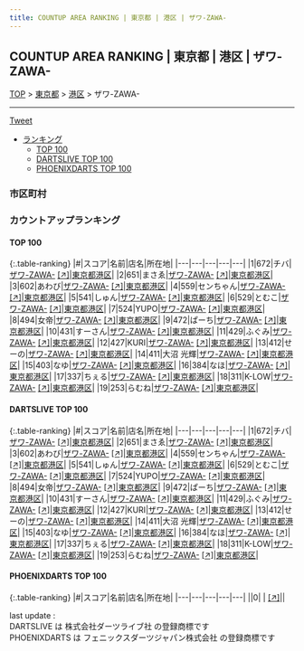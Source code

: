 ```yaml
---
title: COUNTUP AREA RANKING | 東京都 | 港区 | ザワ-ZAWA-
---
```

## COUNTUP AREA RANKING | 東京都 | 港区 | ザワ-ZAWA-

[TOP](/darts/rank/) > [東京都](/darts/rank/東京都/) > [港区](/darts/rank/東京都/港区/) > ザワ-ZAWA-

___

<a href="https://twitter.com/share?ref_src=twsrc%5Etfw" data-text="COUNTUP AREA RANKING | 東京都港区ザワ-ZAWA-" class="twitter-share-button" data-hashtags="DARTSLIVE,PHOENIXDARTS,darts,ダーツ" data-show-count="false">Tweet</a>

* [ランキング](#カウントアップランキング)
    * [TOP 100](#top-100)
    * [DARTSLIVE TOP 100](#dartslive-top-100)
    * [PHOENIXDARTS TOP 100](#phoenixdarts-top-100)

### 市区町村

<ul>

</ul>

### カウントアップランキング

#### TOP 100



{:.table-ranking}
|#|スコア|名前|店名|所在地|
|---|---|---|---|---|
|1|672|<span class="rank-name-dl">チバ</span>|<a href="/darts/rank/shops/79ffce23a033ce6c0d9b047a20a7ba1e.html">ザワ-ZAWA-</a> <a href="https://search.dartslive.com/jp/shop/79ffce23a033ce6c0d9b047a20a7ba1e">[↗]</a>|<a href="/darts/rank/東京都/港区">東京都港区</a>|
|2|651|<span class="rank-name-dl">まさゑ</span>|<a href="/darts/rank/shops/79ffce23a033ce6c0d9b047a20a7ba1e.html">ザワ-ZAWA-</a> <a href="https://search.dartslive.com/jp/shop/79ffce23a033ce6c0d9b047a20a7ba1e">[↗]</a>|<a href="/darts/rank/東京都/港区">東京都港区</a>|
|3|602|<span class="rank-name-dl">あわび</span>|<a href="/darts/rank/shops/79ffce23a033ce6c0d9b047a20a7ba1e.html">ザワ-ZAWA-</a> <a href="https://search.dartslive.com/jp/shop/79ffce23a033ce6c0d9b047a20a7ba1e">[↗]</a>|<a href="/darts/rank/東京都/港区">東京都港区</a>|
|4|559|<span class="rank-name-dl">センちゃん</span>|<a href="/darts/rank/shops/79ffce23a033ce6c0d9b047a20a7ba1e.html">ザワ-ZAWA-</a> <a href="https://search.dartslive.com/jp/shop/79ffce23a033ce6c0d9b047a20a7ba1e">[↗]</a>|<a href="/darts/rank/東京都/港区">東京都港区</a>|
|5|541|<span class="rank-name-dl">しゅん</span>|<a href="/darts/rank/shops/79ffce23a033ce6c0d9b047a20a7ba1e.html">ザワ-ZAWA-</a> <a href="https://search.dartslive.com/jp/shop/79ffce23a033ce6c0d9b047a20a7ba1e">[↗]</a>|<a href="/darts/rank/東京都/港区">東京都港区</a>|
|6|529|<span class="rank-name-dl">とむこ</span>|<a href="/darts/rank/shops/79ffce23a033ce6c0d9b047a20a7ba1e.html">ザワ-ZAWA-</a> <a href="https://search.dartslive.com/jp/shop/79ffce23a033ce6c0d9b047a20a7ba1e">[↗]</a>|<a href="/darts/rank/東京都/港区">東京都港区</a>|
|7|524|<span class="rank-name-dl">YUPO</span>|<a href="/darts/rank/shops/79ffce23a033ce6c0d9b047a20a7ba1e.html">ザワ-ZAWA-</a> <a href="https://search.dartslive.com/jp/shop/79ffce23a033ce6c0d9b047a20a7ba1e">[↗]</a>|<a href="/darts/rank/東京都/港区">東京都港区</a>|
|8|494|<span class="rank-name-dl">女帝</span>|<a href="/darts/rank/shops/79ffce23a033ce6c0d9b047a20a7ba1e.html">ザワ-ZAWA-</a> <a href="https://search.dartslive.com/jp/shop/79ffce23a033ce6c0d9b047a20a7ba1e">[↗]</a>|<a href="/darts/rank/東京都/港区">東京都港区</a>|
|9|472|<span class="rank-name-dl">ぱーち</span>|<a href="/darts/rank/shops/79ffce23a033ce6c0d9b047a20a7ba1e.html">ザワ-ZAWA-</a> <a href="https://search.dartslive.com/jp/shop/79ffce23a033ce6c0d9b047a20a7ba1e">[↗]</a>|<a href="/darts/rank/東京都/港区">東京都港区</a>|
|10|431|<span class="rank-name-dl">すーさん</span>|<a href="/darts/rank/shops/79ffce23a033ce6c0d9b047a20a7ba1e.html">ザワ-ZAWA-</a> <a href="https://search.dartslive.com/jp/shop/79ffce23a033ce6c0d9b047a20a7ba1e">[↗]</a>|<a href="/darts/rank/東京都/港区">東京都港区</a>|
|11|429|<span class="rank-name-dl">ふぐみ</span>|<a href="/darts/rank/shops/79ffce23a033ce6c0d9b047a20a7ba1e.html">ザワ-ZAWA-</a> <a href="https://search.dartslive.com/jp/shop/79ffce23a033ce6c0d9b047a20a7ba1e">[↗]</a>|<a href="/darts/rank/東京都/港区">東京都港区</a>|
|12|427|<span class="rank-name-dl">KURI</span>|<a href="/darts/rank/shops/79ffce23a033ce6c0d9b047a20a7ba1e.html">ザワ-ZAWA-</a> <a href="https://search.dartslive.com/jp/shop/79ffce23a033ce6c0d9b047a20a7ba1e">[↗]</a>|<a href="/darts/rank/東京都/港区">東京都港区</a>|
|13|412|<span class="rank-name-dl">せーの</span>|<a href="/darts/rank/shops/79ffce23a033ce6c0d9b047a20a7ba1e.html">ザワ-ZAWA-</a> <a href="https://search.dartslive.com/jp/shop/79ffce23a033ce6c0d9b047a20a7ba1e">[↗]</a>|<a href="/darts/rank/東京都/港区">東京都港区</a>|
|14|411|<span class="rank-name-dl">大沼 光輝</span>|<a href="/darts/rank/shops/79ffce23a033ce6c0d9b047a20a7ba1e.html">ザワ-ZAWA-</a> <a href="https://search.dartslive.com/jp/shop/79ffce23a033ce6c0d9b047a20a7ba1e">[↗]</a>|<a href="/darts/rank/東京都/港区">東京都港区</a>|
|15|403|<span class="rank-name-dl">なゆ</span>|<a href="/darts/rank/shops/79ffce23a033ce6c0d9b047a20a7ba1e.html">ザワ-ZAWA-</a> <a href="https://search.dartslive.com/jp/shop/79ffce23a033ce6c0d9b047a20a7ba1e">[↗]</a>|<a href="/darts/rank/東京都/港区">東京都港区</a>|
|16|384|<span class="rank-name-dl">なほ</span>|<a href="/darts/rank/shops/79ffce23a033ce6c0d9b047a20a7ba1e.html">ザワ-ZAWA-</a> <a href="https://search.dartslive.com/jp/shop/79ffce23a033ce6c0d9b047a20a7ba1e">[↗]</a>|<a href="/darts/rank/東京都/港区">東京都港区</a>|
|17|337|<span class="rank-name-dl">ちぇる</span>|<a href="/darts/rank/shops/79ffce23a033ce6c0d9b047a20a7ba1e.html">ザワ-ZAWA-</a> <a href="https://search.dartslive.com/jp/shop/79ffce23a033ce6c0d9b047a20a7ba1e">[↗]</a>|<a href="/darts/rank/東京都/港区">東京都港区</a>|
|18|311|<span class="rank-name-dl">K-LOW</span>|<a href="/darts/rank/shops/79ffce23a033ce6c0d9b047a20a7ba1e.html">ザワ-ZAWA-</a> <a href="https://search.dartslive.com/jp/shop/79ffce23a033ce6c0d9b047a20a7ba1e">[↗]</a>|<a href="/darts/rank/東京都/港区">東京都港区</a>|
|19|253|<span class="rank-name-dl">らむね</span>|<a href="/darts/rank/shops/79ffce23a033ce6c0d9b047a20a7ba1e.html">ザワ-ZAWA-</a> <a href="https://search.dartslive.com/jp/shop/79ffce23a033ce6c0d9b047a20a7ba1e">[↗]</a>|<a href="/darts/rank/東京都/港区">東京都港区</a>|


#### DARTSLIVE TOP 100



{:.table-ranking}
|#|スコア|名前|店名|所在地|
|---|---|---|---|---|
|1|672|<span class="rank-name-dl">チバ</span>|<a href="/darts/rank/shops/79ffce23a033ce6c0d9b047a20a7ba1e.html">ザワ-ZAWA-</a> <a href="https://search.dartslive.com/jp/shop/79ffce23a033ce6c0d9b047a20a7ba1e">[↗]</a>|<a href="/darts/rank/東京都/港区">東京都港区</a>|
|2|651|<span class="rank-name-dl">まさゑ</span>|<a href="/darts/rank/shops/79ffce23a033ce6c0d9b047a20a7ba1e.html">ザワ-ZAWA-</a> <a href="https://search.dartslive.com/jp/shop/79ffce23a033ce6c0d9b047a20a7ba1e">[↗]</a>|<a href="/darts/rank/東京都/港区">東京都港区</a>|
|3|602|<span class="rank-name-dl">あわび</span>|<a href="/darts/rank/shops/79ffce23a033ce6c0d9b047a20a7ba1e.html">ザワ-ZAWA-</a> <a href="https://search.dartslive.com/jp/shop/79ffce23a033ce6c0d9b047a20a7ba1e">[↗]</a>|<a href="/darts/rank/東京都/港区">東京都港区</a>|
|4|559|<span class="rank-name-dl">センちゃん</span>|<a href="/darts/rank/shops/79ffce23a033ce6c0d9b047a20a7ba1e.html">ザワ-ZAWA-</a> <a href="https://search.dartslive.com/jp/shop/79ffce23a033ce6c0d9b047a20a7ba1e">[↗]</a>|<a href="/darts/rank/東京都/港区">東京都港区</a>|
|5|541|<span class="rank-name-dl">しゅん</span>|<a href="/darts/rank/shops/79ffce23a033ce6c0d9b047a20a7ba1e.html">ザワ-ZAWA-</a> <a href="https://search.dartslive.com/jp/shop/79ffce23a033ce6c0d9b047a20a7ba1e">[↗]</a>|<a href="/darts/rank/東京都/港区">東京都港区</a>|
|6|529|<span class="rank-name-dl">とむこ</span>|<a href="/darts/rank/shops/79ffce23a033ce6c0d9b047a20a7ba1e.html">ザワ-ZAWA-</a> <a href="https://search.dartslive.com/jp/shop/79ffce23a033ce6c0d9b047a20a7ba1e">[↗]</a>|<a href="/darts/rank/東京都/港区">東京都港区</a>|
|7|524|<span class="rank-name-dl">YUPO</span>|<a href="/darts/rank/shops/79ffce23a033ce6c0d9b047a20a7ba1e.html">ザワ-ZAWA-</a> <a href="https://search.dartslive.com/jp/shop/79ffce23a033ce6c0d9b047a20a7ba1e">[↗]</a>|<a href="/darts/rank/東京都/港区">東京都港区</a>|
|8|494|<span class="rank-name-dl">女帝</span>|<a href="/darts/rank/shops/79ffce23a033ce6c0d9b047a20a7ba1e.html">ザワ-ZAWA-</a> <a href="https://search.dartslive.com/jp/shop/79ffce23a033ce6c0d9b047a20a7ba1e">[↗]</a>|<a href="/darts/rank/東京都/港区">東京都港区</a>|
|9|472|<span class="rank-name-dl">ぱーち</span>|<a href="/darts/rank/shops/79ffce23a033ce6c0d9b047a20a7ba1e.html">ザワ-ZAWA-</a> <a href="https://search.dartslive.com/jp/shop/79ffce23a033ce6c0d9b047a20a7ba1e">[↗]</a>|<a href="/darts/rank/東京都/港区">東京都港区</a>|
|10|431|<span class="rank-name-dl">すーさん</span>|<a href="/darts/rank/shops/79ffce23a033ce6c0d9b047a20a7ba1e.html">ザワ-ZAWA-</a> <a href="https://search.dartslive.com/jp/shop/79ffce23a033ce6c0d9b047a20a7ba1e">[↗]</a>|<a href="/darts/rank/東京都/港区">東京都港区</a>|
|11|429|<span class="rank-name-dl">ふぐみ</span>|<a href="/darts/rank/shops/79ffce23a033ce6c0d9b047a20a7ba1e.html">ザワ-ZAWA-</a> <a href="https://search.dartslive.com/jp/shop/79ffce23a033ce6c0d9b047a20a7ba1e">[↗]</a>|<a href="/darts/rank/東京都/港区">東京都港区</a>|
|12|427|<span class="rank-name-dl">KURI</span>|<a href="/darts/rank/shops/79ffce23a033ce6c0d9b047a20a7ba1e.html">ザワ-ZAWA-</a> <a href="https://search.dartslive.com/jp/shop/79ffce23a033ce6c0d9b047a20a7ba1e">[↗]</a>|<a href="/darts/rank/東京都/港区">東京都港区</a>|
|13|412|<span class="rank-name-dl">せーの</span>|<a href="/darts/rank/shops/79ffce23a033ce6c0d9b047a20a7ba1e.html">ザワ-ZAWA-</a> <a href="https://search.dartslive.com/jp/shop/79ffce23a033ce6c0d9b047a20a7ba1e">[↗]</a>|<a href="/darts/rank/東京都/港区">東京都港区</a>|
|14|411|<span class="rank-name-dl">大沼 光輝</span>|<a href="/darts/rank/shops/79ffce23a033ce6c0d9b047a20a7ba1e.html">ザワ-ZAWA-</a> <a href="https://search.dartslive.com/jp/shop/79ffce23a033ce6c0d9b047a20a7ba1e">[↗]</a>|<a href="/darts/rank/東京都/港区">東京都港区</a>|
|15|403|<span class="rank-name-dl">なゆ</span>|<a href="/darts/rank/shops/79ffce23a033ce6c0d9b047a20a7ba1e.html">ザワ-ZAWA-</a> <a href="https://search.dartslive.com/jp/shop/79ffce23a033ce6c0d9b047a20a7ba1e">[↗]</a>|<a href="/darts/rank/東京都/港区">東京都港区</a>|
|16|384|<span class="rank-name-dl">なほ</span>|<a href="/darts/rank/shops/79ffce23a033ce6c0d9b047a20a7ba1e.html">ザワ-ZAWA-</a> <a href="https://search.dartslive.com/jp/shop/79ffce23a033ce6c0d9b047a20a7ba1e">[↗]</a>|<a href="/darts/rank/東京都/港区">東京都港区</a>|
|17|337|<span class="rank-name-dl">ちぇる</span>|<a href="/darts/rank/shops/79ffce23a033ce6c0d9b047a20a7ba1e.html">ザワ-ZAWA-</a> <a href="https://search.dartslive.com/jp/shop/79ffce23a033ce6c0d9b047a20a7ba1e">[↗]</a>|<a href="/darts/rank/東京都/港区">東京都港区</a>|
|18|311|<span class="rank-name-dl">K-LOW</span>|<a href="/darts/rank/shops/79ffce23a033ce6c0d9b047a20a7ba1e.html">ザワ-ZAWA-</a> <a href="https://search.dartslive.com/jp/shop/79ffce23a033ce6c0d9b047a20a7ba1e">[↗]</a>|<a href="/darts/rank/東京都/港区">東京都港区</a>|
|19|253|<span class="rank-name-dl">らむね</span>|<a href="/darts/rank/shops/79ffce23a033ce6c0d9b047a20a7ba1e.html">ザワ-ZAWA-</a> <a href="https://search.dartslive.com/jp/shop/79ffce23a033ce6c0d9b047a20a7ba1e">[↗]</a>|<a href="/darts/rank/東京都/港区">東京都港区</a>|


#### PHOENIXDARTS TOP 100



{:.table-ranking}
|#|スコア|名前|店名|所在地|
|---|---|---|---|---|
||0|<span class="rank-name-dl"> </span>|<a href="/darts/rank/shops/.html"></a> <a href="">[↗]</a>|<a href="/darts/rank//"></a>|


<div class="footer border-top border-gray-light mt-5 pt-3 text-right text-gray">
    last update : <span style="font-weight: italic" id="foot_last_modified"></span><br />
    DARTSLIVE は 株式会社ダーツライブ社 の登録商標です<br />
    PHOENIXDARTS は フェニックスダーツジャパン株式会社 の登録商標です<br />
</div>

<script src="https://cdnjs.cloudflare.com/ajax/libs/jquery.tablesorter/2.31.3/js/jquery.tablesorter.min.js" integrity="sha512-qzgd5cYSZcosqpzpn7zF2ZId8f/8CHmFKZ8j7mU4OUXTNRd5g+ZHBPsgKEwoqxCtdQvExE5LprwwPAgoicguNg==" crossorigin="anonymous" referrerpolicy="no-referrer"></script>
<link rel="stylesheet" href="https://cdnjs.cloudflare.com/ajax/libs/jquery.tablesorter/2.31.3/css/theme.default.min.css" integrity="sha512-wghhOJkjQX0Lh3NSWvNKeZ0ZpNn+SPVXX1Qyc9OCaogADktxrBiBdKGDoqVUOyhStvMBmJQ8ZdMHiR3wuEq8+w==" crossorigin="anonymous" referrerpolicy="no-referrer" />
<script>
$(function() {
    $(".table-ranking").tablesorter({sortList:[[0, 0]]});
    $("#foot_last_modified").text(formatDate(new Date(document.lastModified), 'yyyy-MM-dd HH:mm:ss'));
});
</script>

<script async src="https://platform.twitter.com/widgets.js" charset="utf-8"></script>
